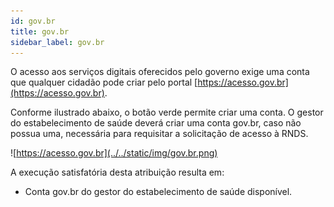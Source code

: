 ```yaml
---
id: gov.br
title: gov.br
sidebar_label: gov.br
---
```


O acesso aos serviços digitais oferecidos pelo governo exige uma conta que qualquer cidadão pode criar pelo portal [https://acesso.gov.br](https://acesso.gov.br). 

Conforme ilustrado abaixo, o botão verde permite criar uma conta. O gestor do estabelecimento de saúde deverá criar uma conta gov.br, caso não possua uma, necessária para requisitar a solicitação de acesso à RNDS.

![https://acesso.gov.br](../../static/img/gov.br.png)

A execução satisfatória desta atribuição resulta em:

- Conta gov.br do gestor do estabelecimento de saúde disponível.

